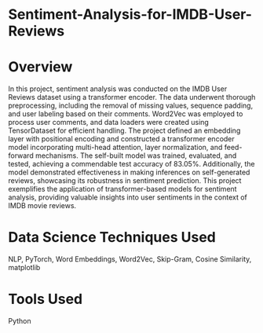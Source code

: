 # Sentiment-Analysis-for-IMDB-User-Reviews
# Overview
In this project, sentiment analysis was conducted on the IMDB User Reviews dataset using a transformer encoder. The data underwent thorough preprocessing, including the removal of missing values, sequence padding, and user labeling based on their comments. Word2Vec was employed to process user comments, and data loaders were created using TensorDataset for efficient handling. The project defined an embedding layer with positional encoding and constructed a transformer encoder model incorporating multi-head attention, layer normalization, and feed-forward mechanisms. The self-built model was trained, evaluated, and tested, achieving a commendable test accuracy of 83.05%. Additionally, the model demonstrated effectiveness in making inferences on self-generated reviews, showcasing its robustness in sentiment prediction. This project exemplifies the application of transformer-based models for sentiment analysis, providing valuable insights into user sentiments in the context of IMDB movie reviews.
# Data Science Techniques Used
NLP, PyTorch, Word Embeddings, Word2Vec, Skip-Gram, Cosine Similarity, matplotlib
# Tools Used
Python
